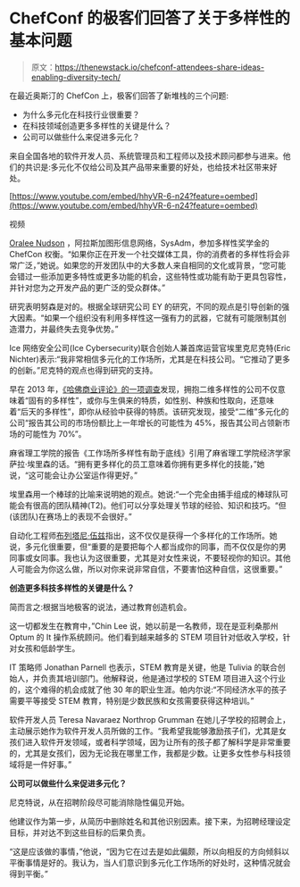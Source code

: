 # ChefConf 的极客们回答了关于多样性的基本问题

> 原文：<https://thenewstack.io/chefconf-attendees-share-ideas-enabling-diversity-tech/>

在最近奥斯汀的 ChefCon 上，极客们回答了新堆栈的三个问题:

*   为什么多元化在科技行业很重要？
*   在科技领域创造更多多样性的关键是什么？
*   公司可以做些什么来促进多元化？

来自全国各地的软件开发人员、系统管理员和工程师以及技术顾问都参与进来。他们的共识是:多元化不仅给公司及其产品带来重要的好处，也给技术社区带来好处。

[https://www.youtube.com/embed/hhyVR-6-n24?feature=oembed](https://www.youtube.com/embed/hhyVR-6-n24?feature=oembed)

视频

[Oralee Nudson](https://www.linkedin.com/in/oralee-nudson-95b4257/) ，阿拉斯加图形信息网络，SysAdm，参加多样性奖学金的 ChefCon 权衡。“如果你正在开发一个社交媒体工具，你的消费者的多样性将会非常广泛，”她说。如果您的开发团队中的大多数人来自相同的文化或背景，“您可能会错过一些添加更多特性或更多功能的机会，这些特性或功能有助于更具包容性，并针对您为之开发产品的更广泛的受众群体。”

研究表明努森是对的。根据全球研究公司 EY 的研究，不同的观点是引导创新的强大因素。“如果一个组织没有利用多样性这一强有力的武器，它就有可能限制其创造潜力，并最终失去竞争优势。”

Ice 网络安全公司(Ice Cybersecurity)联合创始人兼首席运营官埃里克尼克特(Eric Nichter)表示:“我非常相信多元化的工作场所，尤其是在科技公司。“它推动了更多的创新。”尼克特的观点也得到研究的支持。

早在 2013 年，[《哈佛商业评论》的一项调查](https://hbr.org/2013/12/how-diversity-can-drive-innovation)发现，拥抱二维多样性的公司不仅意味着“固有的多样性”，或你与生俱来的特质，如性别、种族和性取向，还意味着“后天的多样性”，即你从经验中获得的特质。该研究发现，接受“二维”多元化的公司“报告其公司的市场份额比上一年增长的可能性为 45%，报告其公司占领新市场的可能性为 70%”。

麻省理工学院的报告《工作场所多样性有助于底线》引用了麻省理工学院经济学家萨拉·埃里森的话。“拥有更多样化的员工意味着你拥有更多样化的技能，”她说，“这可能会让办公室运作得更好。”

埃里森用一个棒球的比喻来说明她的观点。她说:“一个完全由捕手组成的棒球队可能会有很高的团队精神(T2)。他们可以分享处理关节球的经验、知识和技巧。“但(该团队)在赛场上的表现不会很好。”

自动化工程师[布列塔尼·伍兹](https://www.linkedin.com/in/brittany-woods-56834b61/)指出，这不仅仅是获得一个多样化的工作场所。她说，多元化很重要，但“重要的是要把每个人都当成你的同事，而不仅仅是你的男同事或女同事。我也认为这很重要，尤其是对女性来说，不要轻视你的知识。其他人可能会为你这么做，所以对你来说非常自信，不要害怕这种自信，这很重要。”

**创造更多科技多样性的关键是什么？**

简而言之:根据当地极客的说法，通过教育创造机会。

这一切都发生在教育中，”Chin Lee 说，她以前是一名教师，现在是亚利桑那州 Optum 的 It 操作系统顾问。他们看到越来越多的 STEM 项目针对低收入学校，针对女孩和低龄学生。

IT 策略师 Jonathan Parnell 也表示，STEM 教育是关键，他是 Tulivia 的联合创始人，并负责其培训部门。他解释说，他是通过学校的 STEM 项目进入这个行业的，这个难得的机会成就了他 30 年的职业生涯。帕内尔说:“不同经济水平的孩子需要平等接受 STEM 教育，特别是少数民族和女孩需要获得这种培训。”

软件开发人员 Teresa Navaraez Northrop Grumman 在她儿子学校的招聘会上，主动展示她作为软件开发人员所做的工作。“我希望我能够激励孩子们，尤其是女孩们进入软件开发领域，或者科学领域，因为让所有的孩子都了解科学是非常重要的，尤其是女孩们，因为无论我在哪里工作，我都是少数。让更多女性参与科技领域将是一件好事。”

**公司可以做些什么来促进多元化？**

尼克特说，从在招聘阶段尽可能消除隐性偏见开始。

他建议作为第一步，从简历中删除姓名和其他识别因素。接下来，为招聘经理设定目标，并对达不到这些目标的后果负责。

“这是应该做的事情，”他说，“因为它在过去是如此偏颇，所以向相反的方向倾斜以平衡事情是好的。我认为，当人们意识到多元化工作场所的好处时，这种情况就会得到平衡。”

<svg xmlns:xlink="http://www.w3.org/1999/xlink" viewBox="0 0 68 31" version="1.1"><title>Group</title> <desc>Created with Sketch.</desc></svg>